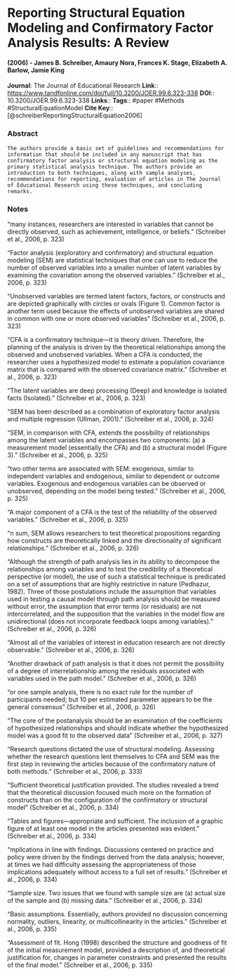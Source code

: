 # Reporting Structural Equation Modeling and Confirmatory Factor Analysis Results: A Review
#### (2006) - James B. Schreiber, Amaury Nora, Frances K. Stage, Elizabeth A. Barlow, Jamie King
**Journal**: The Journal of Educational Research
**Link**:: https://www.tandfonline.com/doi/full/10.3200/JOER.99.6.323-338
**DOI**:: 10.3200/JOER.99.6.323-338
**Links**:: 
**Tags**:: #paper #Methods #StructuralEquationModel 
**Cite Key**:: [@schreiberReportingStructuralEquation2006]

### Abstract

```
The authors provide a basic set of guidelines and recommendations for information that should be included in any manuscript that has confirmatory factor analysis or structural equation modeling as the primary statistical analysis technique. The authors provide an introduction to both techniques, along with sample analyses, recommendations for reporting, evaluation of articles in The Journal of Educational Research using these techniques, and concluding remarks.
```

### Notes

“many instances, researchers are interested in variables that cannot be directly observed, such as achievement, intelligence, or beliefs.” (Schreiber et al., 2006, p. 323)

“Factor analysis (exploratory and confirmatory) and structural equation modeling (SEM) are statistical techniques that one can use to reduce the number of observed variables into a smaller number of latent variables by examining the covariation among the observed variables.” (Schreiber et al., 2006, p. 323)

“Unobserved variables are termed latent factors, factors, or constructs and are depicted graphically with circles or ovals (Figure 1). Common factor is another term used because the effects of unobserved variables are shared in common with one or more observed variables” (Schreiber et al., 2006, p. 323)

“CFA is a confirmatory technique—it is theory driven. Therefore, the planning of the analysis is driven by the theoretical relationships among the observed and unobserved variables. When a CFA is conducted, the researcher uses a hypothesized model to estimate a population covariance matrix that is compared with the observed covariance matrix.” (Schreiber et al., 2006, p. 323)

“The latent variables are deep processing (Deep) and knowledge is isolated facts (Isolated).” (Schreiber et al., 2006, p. 323)

“SEM has been described as a combination of exploratory factor analysis and multiple regression (Ullman, 2001).” (Schreiber et al., 2006, p. 324)

“SEM, in comparison with CFA, extends the possibility of relationships among the latent variables and encompasses two components: (a) a measurement model (essentially the CFA) and (b) a structural model (Figure 3).” (Schreiber et al., 2006, p. 325)

“two other terms are associated with SEM: exogenous, similar to independent variables and endogenous, similar to dependent or outcome variables. Exogenous and endogenous variables can be observed or unobserved, depending on the model being tested.” (Schreiber et al., 2006, p. 325)

“A major component of a CFA is the test of the reliability of the observed variables.” (Schreiber et al., 2006, p. 325)

“n sum, SEM allows researchers to test theoretical propositions regarding how constructs are theoretically linked and the directionality of significant relationships.” (Schreiber et al., 2006, p. 326)

“Although the strength of path analysis lies in its ability to decompose the relationships among variables and to test the credibility of a theoretical perspective (or model), the use of such a statistical technique is predicated on a set of assumptions that are highly restrictive in nature (Pedhazur, 1982). Three of those postulations include the assumption that variables used in testing a causal model through path analysis should be measured without error, the assumption that error terms (or residuals) are not intercorrelated, and the supposition that the variables in the model flow are unidirectional (does not incorporate feedback loops among variables).” (Schreiber et al., 2006, p. 326)

“Almost all of the variables of interest in education research are not directly observable.” (Schreiber et al., 2006, p. 326)

“Another drawback of path analysis is that it does not permit the possibility of a degree of interrelationship among the residuals associated with variables used in the path model.” (Schreiber et al., 2006, p. 326)

“or one sample analysis, there is no exact rule for the number of participants needed; but 10 per estimated parameter appears to be the general consensus” (Schreiber et al., 2006, p. 326)

“The core of the postanalysis should be an examination of the coefficients of hypothesized relationships and should indicate whether the hypothesized model was a good fit to the observed data” (Schreiber et al., 2006, p. 327)

“Research questions dictated the use of structural modeling. Assessing whether the research questions lent themselves to CFA and SEM was the first step in reviewing the articles because of the confirmatory nature of both methods.” (Schreiber et al., 2006, p. 333)

“Sufficient theoretical justification provided. The studies revealed a trend that the theoretical discussion focused much more on the formation of constructs than on the configuration of the confirmatory or structural model” (Schreiber et al., 2006, p. 334)

“Tables and figures—appropriate and sufficient. The inclusion of a graphic figure of at least one model in the articles presented was evident.” (Schreiber et al., 2006, p. 334)

“mplications in line with findings. Discussions centered on practice and policy were driven by the findings derived from the data analysis; however, at times we had difficulty assessing the appropriateness of those implications adequately without access to a full set of results.” (Schreiber et al., 2006, p. 334)

“Sample size. Two issues that we found with sample size are (a) actual size of the sample and (b) missing data.” (Schreiber et al., 2006, p. 334)

“Basic assumptions. Essentially, authors provided no discussion concerning normality, outliers, linearity, or multicollinearity in the articles.” (Schreiber et al., 2006, p. 335)

“Assessment of fit. Hong (1998) described the structure and goodness of fit of the initial measurement model, provided a description of, and theoretical justification for, changes in parameter constraints and presented the results of the final model.” (Schreiber et al., 2006, p. 335)